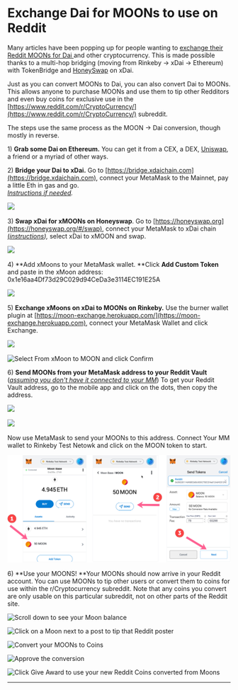 # Exchange Dai for MOONs to use on Reddit

Many articles have been popping up for people wanting to [exchange their Reddit MOONs for Dai ](https://www.reddit.com/r/CryptoCurrency/comments/j1lnc0/if\_you\_are\_not\_sure\_how\_to\_convert\_moon\_to\_dai\_i/)and other cryptocurrency. This is made possible thanks to a multi-hop bridging (moving from Rinkeby -> xDai -> Ethereum) with TokenBridge and [HoneySwap](https://honeyswap.org/#/swap) on xDai.

Just as you can convert MOONs to Dai, you can also convert Dai to MOONs. This allows anyone to purchase MOONs and use them to tip other Redditors and even buy coins for exclusive use in the [https://www.reddit.com/r/CryptoCurrency/](https://www.reddit.com/r/CryptoCurrency/) subreddit.

The steps use the same process as the MOON -> Dai conversion, though mostly in reverse.

1\) **Grab some Dai on Ethereum.** You can get it from a CEX, a DEX,  [Uniswap](https://app.uniswap.org/#/swap), a friend or a myriad of other ways.

2\) **Bridge your Dai to xDai.** Go to [https://bridge.xdaichain.com](https://bridge.xdaichain.com), connect your MetaMask to the Mainnet, pay a little Eth in gas and go.\
[_Instructions if needed_](../../../for-users/bridges/converting-xdai-via-bridge/moving-xdai-to-dai.md)_._

![](../../../.gitbook/assets/rbridge1.jpg)

3\) **Swap xDai for xMOONs on Honeyswap**.  Go to [https://honeyswap.org](https://honeyswap.org/#/swap), connect your MetaMask to xDai chain [(_instructions_](../../../for-users/wallets/metamask/metamask-setup.md)_),_  select xDai to xMOON and swap.

![](../../../.gitbook/assets/rhnyswap1.jpg)

4\) **Add xMoons to your MetaMask wallet. **Click **Add Custom Token** and paste in the xMoon address: 0x1e16aa4Df73d29C029d94CeDa3e3114EC191E25A

![](../../../.gitbook/assets/rhnyswap2.jpg)

5\) **Exchange xMoons on xDai to MOONs on Rinkeby.** Use the burner wallet plugin at [https://moon-exchange.herokuapp.com/](https://moon-exchange.herokuapp.com), connect your MetaMask Wallet and click Exchange.

![](../../../.gitbook/assets/rhnyswap4.jpg)

![Select From xMoon to MOON and click Confirm](../../../.gitbook/assets/rhny6.jpg)

6\) **Send MOONs from your MetaMask address to your Reddit Vault** ([_assuming you don't have it connected to your MM_](./#transfer-reddit-moons-from-rinkeby-to-xdai)) To get your Reddit Vault address, go to the mobile app and click on the dots, then copy the address.

![](../../../.gitbook/assets/nvault0.jpg)

![](../../../.gitbook/assets/nvault.jpg)

Now use MetaMask to send your MOONs to this address. Connect Your MM wallet to Rinkeby Test Netowk and click on the MOON token to start.

![](../../../.gitbook/assets/MM-sequence1.jpg)

6\) **Use your MOONS! **Your MOONs should now arrive in your Reddit account. You can use MOONs to tip other users or convert them to coins for use within the r/Cryptocurrency subreddit. Note that any coins you convert are only usable on this particular subreddit, not on other parts of the Reddit site.

![Scroll down to see your Moon balance](../../../.gitbook/assets/rreddit1.jpg)

![Click on a Moon next to a post to tip that Reddit poster](../../../.gitbook/assets/rrdet2.jpg)

![Convert your MOONs to Coins](../../../.gitbook/assets/rreditttocoins.jpg)

![Approve the conversion](../../../.gitbook/assets/rredit-approve.jpg)

![Click Give Award to use your new Reddit Coins converted from Moons](../../../.gitbook/assets/redtaward.jpg)



****

